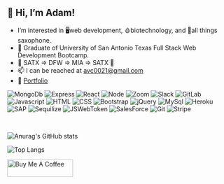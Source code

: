 

## 👋 Hi, I’m Adam!
- I’m interested in 🖥️web development, 🩸biotechnology, and 🎷all things saxophone.
- 🌱 Graduate of University of San Antonio Texas Full Stack Web Development Bootcamp. 
- 🛫 SATX => DFW => MIA => SATX 🛬
- 📫 I can be reached at avc0021@gmail.com
- 💼 [Portfolio](https://avc0021.github.io/Portfolio-3.0/#about)


![MongoDb](https://img.shields.io/badge/MongoDB-4EA94B?style=plastic&logo=mongodb&logoColor=white)
![Express](https://img.shields.io/badge/Express.js-000000?style=plastic&logo=express&logoColor=white)
![React](https://img.shields.io/badge/React-20232A?style=plastic&logo=react&logoColor=61DAFB) 
![Node](https://img.shields.io/badge/Node.js-339933?style=plastic&logo=nodedotjs&logoColor=white) 
![Zoom](https://img.shields.io/badge/Zoom-2D8CFF?style=plastic&logo=zoom&logoColor=white) 
![Slack](https://img.shields.io/badge/Slack-4A154B?style=plastic&logo=slack&logoColor=white)
![GitLab](https://img.shields.io/badge/GitLab-330F63?style=plastic&logo=gitlab&logoColor=white)
</br>
![Javascript](https://img.shields.io/badge/JavaScript-F7DF1E?style=plastic&logo=javascript&logoColor=black)
![HTML](https://img.shields.io/badge/HTML5-E34F26?style=plastic&logo=html5&logoColor=white)
![CSS](https://img.shields.io/badge/CSS3-1572B6?style=plastic&logo=css3&logoColor=white)
![Bootstrap](https://img.shields.io/badge/Bootstrap-563D7C?style=plastic&logo=bootstrap&logoColor=white)
![jQuery](https://img.shields.io/badge/jQuery-0769AD?style=plastic&logo=jquery&logoColor=white)
![MySql](https://img.shields.io/badge/MySQL-00000F?style=plastic&logo=mysql&logoColor=white)
![Heroku](https://img.shields.io/badge/Heroku-430098?style=plastic&logo=heroku&logoColor=white)
</br>
![SAP](https://img.shields.io/badge/SAP-0FAAFF?style=plastic&logo=sap&logoColor=white)
![Sequilize](https://img.shields.io/badge/sequelize-323330?style=plastic&logo=sequelize&logoColor=blue)
![JSWebToken](https://img.shields.io/badge/json%20web%20tokens-323330?style=plastic&logo=json-web-tokens&logoColor=pink)
![SalesForce](https://img.shields.io/badge/Salesforce-00A1E0?style=plastic&logo=Salesforce&logoColor=white)
![Git](https://img.shields.io/badge/GIT-E44C30?style=plastic&logo=git&logoColor=white)
![Stripe](https://img.shields.io/badge/Stripe-626CD9?style=plastic&logo=Stripe&logoColor=white)


</br>

![Anurag's GitHub stats](https://github-readme-stats.vercel.app/api?username=avc0021&anuraghazra&show_icons=true&theme=dark&hide=stars)

![Top Langs](https://github-readme-stats.vercel.app/api/top-langs/?username=avc0021&layout=compact&theme=dark)

<a href="https://www.buymeacoffee.com/avc0021" target="_blank">
  <img src="https://images.squarespace-cdn.com/content/v1/5cf6ec742e677c000119beb3/1559871045027-2XSVXYWSZD9POBO0QOVD/buy-me-a-coffee-button.png" alt="Buy Me A Coffee" height="40" width="150">
</a>



